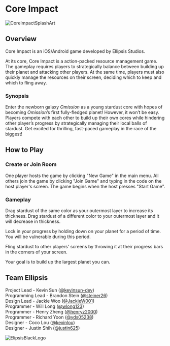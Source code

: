 # Core Impact

![CoreImpactSplashArt](https://user-images.githubusercontent.com/43297289/111014831-a35a1680-8373-11eb-89ab-2eae9c5ca990.png)

## Overview
Core Impact is an iOS/Android game developed by Ellipsis Studios.

At its core, Core Impact is a action-packed resource management game. The gameplay requires players to strategically balance between building up their planet and attacking other players. At the same time, players must also quickly manage the resources on their screen, deciding which to keep and which to fling away.

### Synopsis

Enter the newborn galaxy *Omission* as a young stardust core with hopes of becoming *Omission*’s first fully-fledged planet! However, it won’t be easy. Players compete with each other to build up their own cores while hindering other player’s progress by strategically managing their local balls of stardust. Get excited for thrilling, fast-paced gameplay in the race of the biggest!

## How to Play

### Create or Join Room
One player hosts the game by clicking "New Game" in the main menu. All others join the game by clicking "Join Game" and typing in the code on the host player's screen. The game begins when the host presses "Start Game".

### Gameplay
Drag stardust of the same color as your outermost layer to increase its thickness. Drag stardust of a different color to your outermost layer and it will decrease in thickness. 

Lock in your progress by holding down on your planet for a period of time. You will be vulnerable during this period.

Fling stardust to other players' screens by throwing it at their progress bars in the corners of your screen.

Your goal is to build up the largest planet you can.

## Team Ellipsis
Project Lead - Kevin Sun ([@kevinsun-dev](https://github.com/kevinsun-dev))<br />
Programming Lead - Brandon Stein ([@steiner26](https://github.com/steiner26))<br />
Design Lead - Jackie Woo ([@JackieW001](https://github.com/JackieW001))<br />
Programmer - Will Long ([@wlong123](https://github.com/wlong123))<br />
Programmer - Henry Zheng ([@henryz2000](https://github.com/henryz2000))<br />
Programmer - Richard Yoon ([@yds05238](https://github.com/yds05238))<br />
Designer - Coco Lou ([@kexinlou](https://github.com/kexinlou))<br />
Designer - Justin Shih ([@justin625](https://github.com/justin625))<br />

![ElipsisBlackLogo](https://user-images.githubusercontent.com/43297289/111014928-372be280-8374-11eb-80f7-ce5c6e6af3b5.png)
